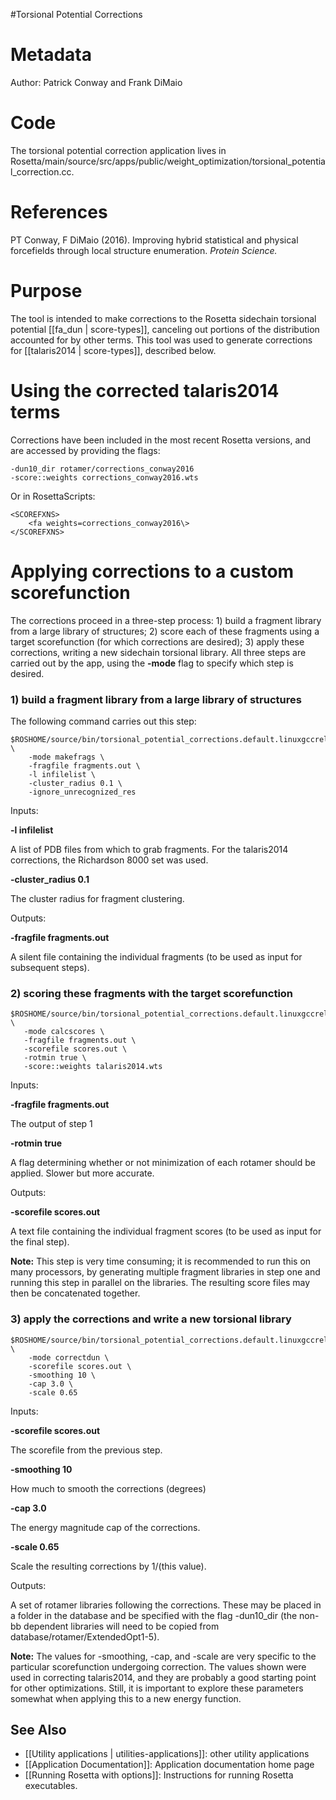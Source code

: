 #Torsional Potential Corrections

Metadata
========

Author: Patrick Conway and Frank DiMaio

Code
====

The torsional potential correction application lives in Rosetta/main/source/src/apps/public/weight\_optimization/torsional_potential_correction.cc.

References
==========

PT Conway, F DiMaio (2016). Improving hybrid statistical and physical forcefields through local structure enumeration.  _Protein Science._

Purpose
=======

The tool is intended to make corrections to the Rosetta sidechain torsional potential [[fa_dun | score-types]], canceling out portions of the distribution accounted for by other terms.  This tool was used to generate corrections for [[talaris2014 | score-types]], described below.

Using the corrected talaris2014 terms
=====================================

Corrections have been included in the most recent Rosetta versions, and are accessed by providing the flags:
```
-dun10_dir rotamer/corrections_conway2016 
-score::weights corrections_conway2016.wts
```

Or in RosettaScripts:
```
<SCOREFXNS>
    <fa weights=corrections_conway2016\>
</SCOREFXNS>
```

Applying corrections to a custom scorefunction
==============================================

The corrections proceed in a three-step process: 1) build a fragment library from a large library of structures; 2) score each of these fragments using a target scorefunction (for which corrections are desired); 3) apply these corrections, writing a new sidechain torsional library.  All three steps are carried out by the app, using the **-mode** flag to specify which step is desired.

### 1) build a fragment library from a large library of structures

The following command carries out this step:
```
$ROSHOME/source/bin/torsional_potential_corrections.default.linuxgccrelease \
    -mode makefrags \
    -fragfile fragments.out \
    -l infilelist \
    -cluster_radius 0.1 \
    -ignore_unrecognized_res
```

Inputs:

**-l infilelist**

A list of PDB files from which to grab fragments.  For the talaris2014 corrections, the Richardson 8000 set was used.

**-cluster_radius 0.1**

The cluster radius for fragment clustering.

Outputs:

**-fragfile fragments.out**

A silent file containing the individual fragments (to be used as input for subsequent steps).

### 2) scoring these fragments with the target scorefunction

```
$ROSHOME/source/bin/torsional_potential_corrections.default.linuxgccrelease \
   -mode calcscores \
   -fragfile fragments.out \
   -scorefile scores.out \
   -rotmin true \
   -score::weights talaris2014.wts
```

Inputs:

**-fragfile fragments.out**

The output of step 1

**-rotmin true**

A flag determining whether or not minimization of each rotamer should be applied.  Slower but more accurate.

Outputs:

**-scorefile scores.out**

A text file containing the individual fragment scores (to be used as input for the final step).

**Note:** This step is very time consuming; it is recommended to run this on many processors, by generating multiple fragment libraries in step one and running this step in parallel on the libraries.  The resulting score files may then be concatenated together.


### 3) apply the corrections and write a new torsional library
```
$ROSHOME/source/bin/torsional_potential_corrections.default.linuxgccrelease  \
    -mode correctdun \
    -scorefile scores.out \
    -smoothing 10 \
    -cap 3.0 \
    -scale 0.65
```

Inputs:

**-scorefile scores.out**

The scorefile from the previous step.

**-smoothing 10**

How much to smooth the corrections (degrees)

**-cap 3.0**

The energy magnitude cap of the corrections.

**-scale 0.65**

Scale the resulting corrections by 1/(this value).

Outputs:

A set of rotamer libraries following the corrections.  These may be placed in a folder in the database and be specified with the flag -dun10_dir (the non-bb dependent libraries will need to be copied from database/rotamer/ExtendedOpt1-5).

**Note:** The values for -smoothing, -cap, and -scale are very specific to the particular scorefunction undergoing correction.  The values shown were used in correcting talaris2014, and they are probably a good starting point for other optimizations.  Still, it is important to explore these parameters somewhat when applying this to a new energy function.
 
## See Also

* [[Utility applications | utilities-applications]]: other utility applications
* [[Application Documentation]]: Application documentation home page
* [[Running Rosetta with options]]: Instructions for running Rosetta executables.